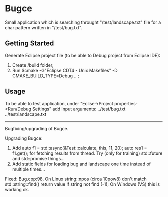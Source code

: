 # Bugce

Small application which is searching throught "/test/landscape.txt" file for a char pattern written in "/test/bug.txt".

## Getting Started

Generate Eclipse project file (to be able to Debug project from Eclipse IDE):
1. Create /build folder,
2. Run $cmake -G"Eclipse CDT4 - Unix Makefiles" -D CMAKE_BUILD_TYPE=Debug .. ;

## Usage

To be able to test application, under "Eclise->Project properties->Run/Debug Settings" add input arguments:
../test/bug.txt ../test/landscape.txt

--------------------------------------------------------------------------------------------------------------------------
Bugfixing/upgrading of Bugce.

Upgrading Bugce:
1. Add auto f1 = std::async(&Test::calculate, this, 11, 20);
       auto res1 = f1.get();
   for fetching results from thread. Try (only for training) std::future and std::promise things...
2. Add static fields for loading bug and landscape one time instead of multiple times...

Fixed:
Bug.cpp:98, On Linux string::npos (circa 10pow8) don't match std::string::find() return value if string not find (-1); On Windows (VS) this is working ok.
